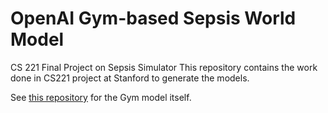 # OpenAI Gym-based Sepsis World Model
CS 221 Final Project on Sepsis Simulator
This repository contains the work done in CS221 project at Stanford to generate the models.

See [this repository](https://github.com/akiani/gym-sepsis) for the Gym model itself.
